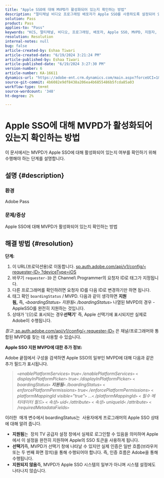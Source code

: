 ```yaml
---
title: "Apple SSO에 대해 MVPD가 활성화되어 있는지 확인하는 방법"
description: "멀티채널 비디오 프로그래밍 배포자가 Apple SSO를 사용하도록 설정되어 있는지 확인하는 방법을 알아봅니다."
solution: Pass
product: Pass
applies-to: "Pass"
keywords: "KCS, 멀티채널, 비디오, 프로그래밍, 배포자, Apple SSO, MVPD, 지원자, 선택기"
resolution: Resolution
internal-notes: null
bug: false
article-created-by: Eshaa Tiwari
article-created-date: "6/19/2024 3:21:24 PM"
article-published-by: Eshaa Tiwari
article-published-date: "6/19/2024 3:27:30 PM"
version-number: 6
article-number: KA-16611
dynamics-url: "https://adobe-ent.crm.dynamics.com/main.aspx?forceUCI=1&pagetype=entityrecord&etn=knowledgearticle&id=f733c591-4f2e-ef11-840a-6045bd029b18"
source-git-commit: 4b6082e9df8438a206ea4b6855486b5fcda85a03
workflow-type: tm+mt
source-wordcount: '348'
ht-degree: 2%

---
```


# Apple SSO에 대해 MVPD가 활성화되어 있는지 확인하는 방법


이 문서에서는 MVPD가 Apple SSO에 대해 활성화되어 있는지 여부를 확인하기 위해 수행해야 하는 단계를 설명합니다.

## 설명 {#description}


### <b>환경</b>

Adobe Pass

### <b>문제/증상</b>

Apple SSO에 대해 MVPD가 활성화되어 있는지 확인하는 방법


## 해결 방법 {#resolution}

<b>단계:</b>
1. 이 URL(프로덕션용)로 이동합니다. [sp.auth.adobe.com/api/v1/config/`<` requester-ID`>` ?deviceType=iOS](http://sp.auth.adobe.com/api/v1/config/ABC?deviceType=iOS)
2. 바꾸기 `requester-ID` 은 Channel\ Programmer의 요청자 ID로 태그가 지정됩니다.
3. 다른 프로그래머를 확인하려면 요청자 ID를 다음 ID로 변경하기만 하면 됩니다.
4. 태그 확인 `boardingStatus` /<b> </b>MVPD. 다음과 같이 생각하면 <b>지원됨,</b> 즉, *`<`boardingStatus`>` 지원됨`<` /boardingStatus`>`* 나열된 MVPD의 경우 - AppleSSO를 완전히 지원하는 것입니다.
5. 상태가 &#39;(으)로 표시되는 경우<b>선택기</b>&#39; 즉, Apple 선택기에 표시되지만 실제로 Adobe이 수행됩니다.


*참고:*[ sp.auth.adobe.com/api/v1/config/`<` requester-ID`>`](http://sp.auth.adobe.com/api/v1/config/ABC?deviceType=iOS) 은 채널/프로그래머와 통합된 MVPD를 찾는 데 사용할 수 있습니다.

<b>Apple SSO 지원 MVPD에 대한 추가 정보:</b>

Adobe 끝점에서 구성을 검색하면 Apple SSO의 일부인 MVPD에 대해 다음과 같은 추가 필드가 표시됩니다.


> *`<`enablePlatformServices`>` true`<` /enablePlatformServices`>`
> `<` displayInPlatformPicker`>` true`<` /displayInPlatformPicker`>`
> `<` boardingStatus`>` <b>지원됨</b>`<` /boardingStatus`>`
> `<` enforcePlatformPermissions`>` true`<` /enforcePlatformPermissions`>`
> `<` platformMappingId visible=&quot;true&quot;`>` ...`<` /platformMappingId`>`
> `<` 필수 메타데이터 필드`>`
> `<` 속성`>` uid`<` /attribute`>`
> `<` 속성`>` uniqueId`<` /attribute`>`
> `<` /requiredMetadataFields`>`*


이러한 &#x200B; 매개 변수에서 boardingStatus는 &#x200B; 사용자에게 프로그래머의 Apple SSO 상태에 대해 알려 줍니다.

- <b>지원됨</b>는 &#x200B; 장치 TV 공급자 설정 창에서 실제로 로그인할 수 있음을 의미하며 Apple에서 이 설정을 완전히 지원하며 Apple의 SSO 토큰을 사용하게 됩니다.
- <b>선택기</b>즉&#x200B;, MVPD가 선택기 창에 나타날 수 있지만 실제 인증은 일반 흐름(브라우저 또는 두 번째 화면 장치)을 통해 수행되어야 합니다. 즉, 인증 흐름은 Adobe을 통해 수행됩니다.
- <b>지원되지 않음</b>즉&#x200B;, MVPD가 Apple SSO 시스템의 일부가 아니며 시스템 설정에도 나타나지 않습니다.



